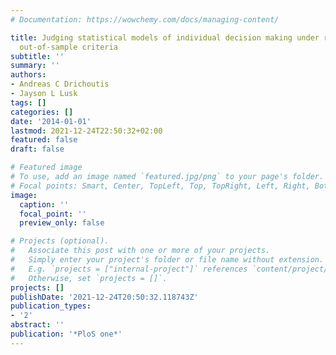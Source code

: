 ```yaml
---
# Documentation: https://wowchemy.com/docs/managing-content/

title: Judging statistical models of individual decision making under risk using in-and
  out-of-sample criteria
subtitle: ''
summary: ''
authors:
- Andreas C Drichoutis
- Jayson L Lusk
tags: []
categories: []
date: '2014-01-01'
lastmod: 2021-12-24T22:50:32+02:00
featured: false
draft: false

# Featured image
# To use, add an image named `featured.jpg/png` to your page's folder.
# Focal points: Smart, Center, TopLeft, Top, TopRight, Left, Right, BottomLeft, Bottom, BottomRight.
image:
  caption: ''
  focal_point: ''
  preview_only: false

# Projects (optional).
#   Associate this post with one or more of your projects.
#   Simply enter your project's folder or file name without extension.
#   E.g. `projects = ["internal-project"]` references `content/project/deep-learning/index.md`.
#   Otherwise, set `projects = []`.
projects: []
publishDate: '2021-12-24T20:50:32.118743Z'
publication_types:
- '2'
abstract: ''
publication: '*PloS one*'
---
```

